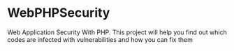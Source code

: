 # WebPHPSecurity
 Web Application Security With PHP.  This project will help you find out which codes are infected with vulnerabilities and how you can fix them
